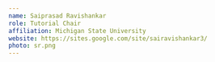 ```yaml
---
name: Saiprasad Ravishankar
role: Tutorial Chair
affiliation: Michigan State University
website: https://sites.google.com/site/sairavishankar3/
photo: sr.png
---
```

